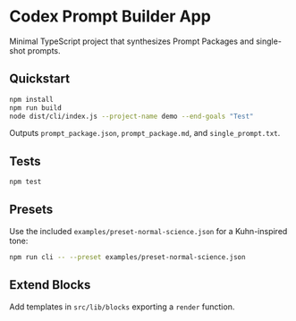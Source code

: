 # Codex Prompt Builder App

Minimal TypeScript project that synthesizes Prompt Packages and single-shot prompts.

## Quickstart

```bash
npm install
npm run build
node dist/cli/index.js --project-name demo --end-goals "Test"
```

Outputs `prompt_package.json`, `prompt_package.md`, and `single_prompt.txt`.

## Tests

```bash
npm test
```

## Presets

Use the included `examples/preset-normal-science.json` for a Kuhn-inspired tone:

```bash
npm run cli -- --preset examples/preset-normal-science.json
```

## Extend Blocks

Add templates in `src/lib/blocks` exporting a `render` function.
